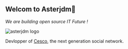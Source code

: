 ## Welcom to Asterjdm👋

_We are building open source IT Future !_

![asterjdm logo](https://user-images.githubusercontent.com/96385330/224359286-8b580506-c306-482f-b6ae-aaac4621e618.png)

Devlopper of [Cesco](https://github.com/asterjdm/cesco), the next generation social network.
